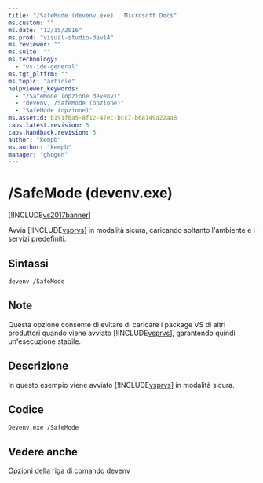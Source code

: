 ```yaml
---
title: "/SafeMode (devenv.exe) | Microsoft Docs"
ms.custom: ""
ms.date: "12/15/2016"
ms.prod: "visual-studio-dev14"
ms.reviewer: ""
ms.suite: ""
ms.technology: 
  - "vs-ide-general"
ms.tgt_pltfrm: ""
ms.topic: "article"
helpviewer_keywords: 
  - "/SafeMode (opzione devenv)"
  - "devenv, /SafeMode (opzione)"
  - "SafeMode (opzione)"
ms.assetid: b191f6a5-8f12-47ec-bcc7-b68149a22aa8
caps.latest.revision: 5
caps.handback.revision: 5
author: "kempb"
ms.author: "kempb"
manager: "ghogen"
---
```

# /SafeMode (devenv.exe)
[!INCLUDE[vs2017banner](../../code-quality/includes/vs2017banner.md)]

Avvia [!INCLUDE[vsprvs](../../code-quality/includes/vsprvs_md.md)] in modalità sicura, caricando soltanto l'ambiente e i servizi predefiniti.  
  
## Sintassi  
  
```  
devenv /SafeMode   
```  
  
## Note  
 Questa opzione consente di evitare di caricare i package VS di altri produttori quando viene avviato [!INCLUDE[vsprvs](../../code-quality/includes/vsprvs_md.md)], garantendo quindi un'esecuzione stabile.  
  
## Descrizione  
 In questo esempio viene avviato [!INCLUDE[vsprvs](../../code-quality/includes/vsprvs_md.md)] in modalità sicura.  
  
## Codice  
  
```  
Devenv.exe /SafeMode  
```  
  
## Vedere anche  
 [Opzioni della riga di comando devenv](../../ide/reference/devenv-command-line-switches.md)